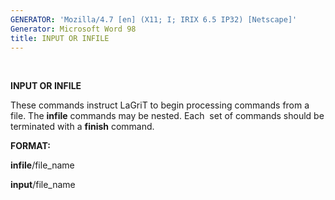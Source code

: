 ```yaml
---
GENERATOR: 'Mozilla/4.7 [en] (X11; I; IRIX 6.5 IP32) [Netscape]'
Generator: Microsoft Word 98
title: INPUT OR INFILE
---
```


 

 **INPUT OR INFILE**

  These commands instruct LaGriT to begin processing commands from a
  file. The **infile** commands may be nested. Each  set of commands
  should be terminated with a **finish** command.

 ****FORMAT:****

  **infile**/file\_name

  **input**/file\_name
